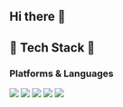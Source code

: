 ## Hi there 👋
## 🌴 Tech Stack 🌴
### Platforms & Languages
<img src="https://img.shields.io/badge/Android Studio-34A853?style=flat&logo=Android&logoColor=white"> <img src="https://img.shields.io/badge/Visual Studio Code-007ACC?style=flat&logo=Visual Studio Code&logoColor=white">
<img src="https://img.shields.io/badge/Kotlin-7F52FF?style=flat&logo=Kotlin&logoColor=white"> <img src="https://img.shields.io/badge/Python-3776AB?style=flat&logo=Python&logoColor=white"> <img src="https://img.shields.io/badge/C-A8B9CC?style=flat&logo=C&logoColor=white">

<!--
**jay200333/jay200333** is a ✨ _special_ ✨ repository because its `README.md` (this file) appears on your GitHub profile.

Here are some ideas to get you started:

- 🔭 I’m currently working on ...
- 🌱 I’m currently learning ...
- 👯 I’m looking to collaborate on ...
- 🤔 I’m looking for help with ...
- 💬 Ask me about ...
- 📫 How to reach me: ...
- 😄 Pronouns: ...
- ⚡ Fun fact: ...
-->
